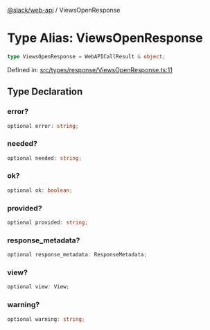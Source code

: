 [@slack/web-api](../index.md) / ViewsOpenResponse

# Type Alias: ViewsOpenResponse

```ts
type ViewsOpenResponse = WebAPICallResult & object;
```

Defined in: [src/types/response/ViewsOpenResponse.ts:11](https://github.com/slackapi/node-slack-sdk/blob/main/packages/web-api/src/types/response/ViewsOpenResponse.ts#L11)

## Type Declaration

### error?

```ts
optional error: string;
```

### needed?

```ts
optional needed: string;
```

### ok?

```ts
optional ok: boolean;
```

### provided?

```ts
optional provided: string;
```

### response\_metadata?

```ts
optional response_metadata: ResponseMetadata;
```

### view?

```ts
optional view: View;
```

### warning?

```ts
optional warning: string;
```
